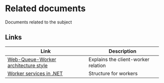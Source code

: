 # Related documents
Documents related to the subject

## Links
| Link | Description |
|------|-------------|
| [Web-Queue-Worker architecture style](https://learn.microsoft.com/en-us/azure/architecture/guide/architecture-styles/web-queue-worker) | Explains the client-worker relation
| [Worker services in .NET](https://learn.microsoft.com/en-us/dotnet/core/extensions/workers?pivots=dotnet-6-0) | Structure for workers
